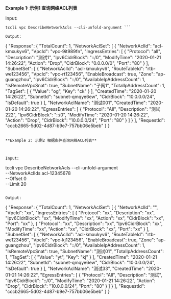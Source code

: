 **Example 1: 示例1 查询网络ACL列表**



Input: 

```
tccli vpc DescribeNetworkAcls --cli-unfold-argument ```

Output: 
```
{
    "Response": {
        "TotalCount": 1,
        "NetworkAclSet": [
            {
                "NetworkAclId": "acl-kmxukyv6",
                "VpcId": "vpc-9it989fn",
                "IngressEntries": [
                    {
                        "Protocol": "all",
                        "Description": "测试1",
                        "Ipv6CidrBlock": "::/0",
                        "ModifyTime": "2020-01-21 14:26:22",
                        "Action": "Drop",
                        "CidrBlock": "0.0.0.0/0",
                        "Port": "80"
                    }
                ],
                "SubnetSet": [
                    {
                        "NetworkAclId": "acl-kmxukyv6",
                        "RouteTableId": "rtb-we123456",
                        "VpcId": "vpc-rt123456",
                        "EnableBroadcast": true,
                        "Zone": "ap-guangzhou",
                        "Ipv6CidrBlock": "::/0",
                        "AvailableIpAddressCount": 1,
                        "IsRemoteVpcSnat": true,
                        "SubnetName": "子网1",
                        "TotalIpAddressCount": 1,
                        "TagSet": [
                            {
                                "Value": "og",
                                "Key": "ck"
                            }
                        ],
                        "CreatedTime": "2020-01-20 14:26:22",
                        "SubnetId": "subnet-qmqye6ew",
                        "CidrBlock": "10.0.0.0/24",
                        "IsDefault": true
                    }
                ],
                "NetworkAclName": "测试001",
                "CreatedTime": "2020-01-20 14:26:22",
                "EgressEntries": [
                    {
                        "Protocol": "All",
                        "Description": "测试222",
                        "Ipv6CidrBlock": "::/0",
                        "ModifyTime": "2020-01-20 14:26:22",
                        "Action": "Drop",
                        "CidrBlock": "10.0.0.0/24",
                        "Port": "80"
                    }
                ]
            }
        ],
        "RequestId": "cccb2665-5d02-4d87-b9e7-757bb06e5beb"
    }
}
```

**Example 2: 示例2 根据条件查询网络ACL列表**



Input: 

```
tccli vpc DescribeNetworkAcls --cli-unfold-argument  \
    --NetworkAclIds acl-12345678 \
    --Offset 0 \
    --Limit 20
```

Output: 
```
{
    "Response": {
        "TotalCount": 1,
        "NetworkAclSet": [
            {
                "NetworkAclId": "",
                "VpcId": "xx",
                "IngressEntries": [
                    {
                        "Protocol": "xx",
                        "Description": "xx",
                        "Ipv6CidrBlock": "xx",
                        "ModifyTime": "xx",
                        "Action": "xx",
                        "CidrBlock": "xx",
                        "Port": "xx"
                    },
                    {
                        "Protocol": "xx",
                        "Description": "xx",
                        "Ipv6CidrBlock": "xx",
                        "ModifyTime": "xx",
                        "Action": "xx",
                        "CidrBlock": "xx",
                        "Port": "xx"
                    }
                ],
                "SubnetSet": [
                    {
                        "NetworkAclId": "acl-kmxukyv6",
                        "RouteTableId": "rtb-we123456",
                        "VpcId": "vpc-kj123456",
                        "EnableBroadcast": true,
                        "Zone": "ap-guangzhou",
                        "Ipv6CidrBlock": "::/0",
                        "AvailableIpAddressCount": 1,
                        "IsRemoteVpcSnat": true,
                        "SubnetName": "测试01",
                        "TotalIpAddressCount": 1,
                        "TagSet": [
                            {
                                "Value": "yt",
                                "Key": "kj"
                            }
                        ],
                        "CreatedTime": "2020-01-21 14:26:22",
                        "SubnetId": "subnet-qmqye6ew",
                        "CidrBlock": "10.0.0.0/24",
                        "IsDefault": true
                    }
                ],
                "NetworkAclName": "测试33",
                "CreatedTime": "2020-01-21 14:26:22",
                "EgressEntries": [
                    {
                        "Protocol": "All",
                        "Description": "测试",
                        "Ipv6CidrBlock": "::/0",
                        "ModifyTime": "2020-01-21 14:26:22",
                        "Action": "Drop",
                        "CidrBlock": "10.0.0.0/24",
                        "Port": "80"
                    }
                ]
            }
        ],
        "RequestId": "cccb2665-5d02-4d87-b9e7-757bb06e5beb"
    }
}
```

